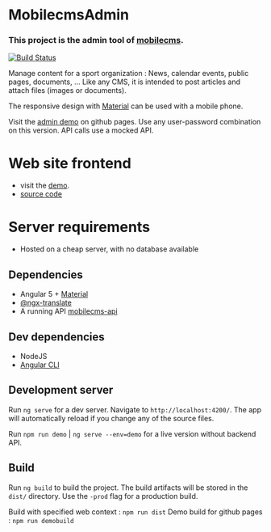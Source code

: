 # MobilecmsAdmin

### This project is the admin tool of [mobilecms](https://github.com/OlivierB29/mobilecms).

[![Build Status](https://travis-ci.org/OlivierB29/mobilecms-admin.svg?branch=master)](https://travis-ci.org/OlivierB29/mobilecms-admin)

Manage content for a sport organization : News, calendar events, public pages, documents, ...
Like any CMS, it is intended to post articles and attach files (images or documents).

The responsive design with [Material](https://material.angular.io/) can be used with a mobile phone.

Visit the [admin demo](https://olivierb29.github.io/mobilecms-demo/admin) on github pages.
Use any user-password combination on this version. API calls use a mocked API.

# Web site frontend
- visit the [demo](https://olivierb29.github.io/mobilecms-demo).
- [source code](https://github.com/OlivierB29/mobilecms)

# Server requirements
- Hosted on a cheap server, with no database available

## Dependencies
- Angular 5 + [Material](https://material.angular.io/)
- [@ngx-translate](http://www.ngx-translate.com/)
- A running API [mobilecms-api](https://github.com/OlivierB29/mobilecms-api)

## Dev dependencies

- NodeJS
- [Angular CLI](https://cli.angular.io/)

## Development server

Run `ng serve` for a dev server. Navigate to `http://localhost:4200/`. The app will automatically reload if you change any of the source files.

Run `npm run demo` | `ng serve --env=demo` for a live version without backend API.

## Build

Run `ng build` to build the project. The build artifacts will be stored in the `dist/` directory. Use the `-prod` flag for a production build.

Build with specified web context : `npm run dist`
Demo build for github pages : `npm run demobuild`
